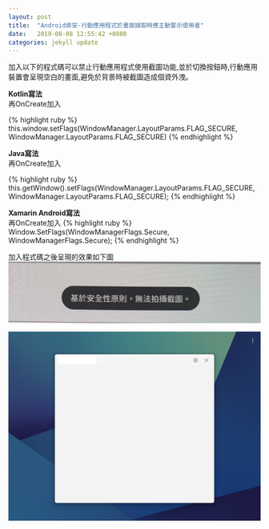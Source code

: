 ```yaml
---
layout: post
title:  "Android資安-行動應用程式於畫面擷取時應主動警示使用者"
date:   2019-08-08 12:55:42 +0800
categories: jekyll update
---
```

加入以下的程式碼可以禁止行動應用程式使用截圖功能,並於切換按鈕時,行動應用裝置會呈現空白的畫面,避免於背景時被截圖造成個資外洩。

**Kotlin寫法**  
再OnCreate加入

{% highlight ruby %}
this.window.setFlags(WindowManager.LayoutParams.FLAG_SECURE, WindowManager.LayoutParams.FLAG_SECURE)
{% endhighlight %}

**Java寫法**  
再OnCreate加入

{% highlight ruby %}
this.getWindow().setFlags(WindowManager.LayoutParams.FLAG_SECURE,WindowManager.LayoutParams.FLAG_SECURE);
{% endhighlight %}

**Xamarin Android寫法**  
再OnCreate加入
{% highlight ruby %}
Window.SetFlags(WindowManagerFlags.Secure, WindowManagerFlags.Secure);
{% endhighlight %}

加入程式碼之後呈現的效果如下圖  
![禁止截圖提示](images/201908081255/Android01.jpg)  

![背景狀態畫面](images/201908081255/Android02.jpg)

[jekyll-docs]: https://jekyllrb.com/docs/home
[jekyll-gh]:   https://github.com/jekyll/jekyll
[jekyll-talk]: https://talk.jekyllrb.com/
